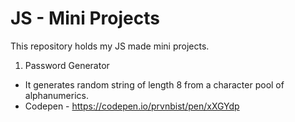 # JS - Mini Projects

This repository holds my JS made mini projects.

1. Password Generator
- It generates random string of length 8 from a character pool of  alphanumerics.
- Codepen - https://codepen.io/prvnbist/pen/xXGYdp
